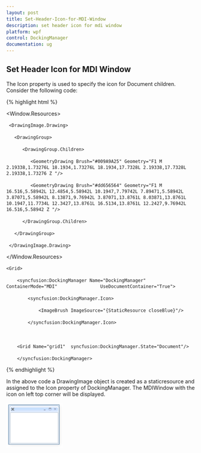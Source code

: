 ```yaml
---
layout: post
title: Set-Header-Icon-for-MDI-Window
description: set header icon for mdi window
platform: wpf
control: DockingManager
documentation: ug
---
```


## Set Header Icon for MDI Window

The Icon property is used to specify the icon for Document children. Consider the following code:



{% highlight html %}

<Window.Resources>

  <DrawingImage x:Key="closeBlue">

     <DrawingImage.Drawing>

       <DrawingGroup>

          <DrawingGroup.Children>

             <GeometryDrawing Brush="#009A9A25" Geometry="F1 M 2.19338,1.73276L 18.1934,1.73276L 18.1934,17.7328L 2.19338,17.7328L 2.19338,1.73276 Z "/>

             <GeometryDrawing Brush="#dd656564" Geometry="F1 M 16.516,5.58942L 12.4854,5.58942L 10.1947,7.79742L 7.89471,5.58942L 3.87071,5.58942L 8.13871,9.76942L 3.87071,13.8761L 8.03871,13.8761L 10.1947,11.7734L 12.3427,13.8761L 16.5134,13.8761L 12.2427,9.76942L 16.516,5.58942 Z "/>

          </DrawingGroup.Children>

       </DrawingGroup>

     </DrawingImage.Drawing>

  </DrawingImage>

</Window.Resources>



    <Grid>

        <syncfusion:DockingManager Name="DockingManager" ContainerMode="MDI"                UseDocumentContainer="True">

            <syncfusion:DockingManager.Icon>

                <ImageBrush ImageSource="{StaticResource closeBlue}"/>

            </syncfusion:DockingManager.Icon>



        <Grid Name="grid1"  syncfusion:DockingManager.State="Document"/>

        </syncfusion:DockingManager>

   </Grid>

{% endhighlight  %}

In the above code a DrawingImage object is created as a staticresource and assigned to the Icon property of DockingManager. The MDIWindow with the icon on left top corner will be displayed. 



![C:/Users/Hemanth/Desktop/Documentation/Images/Icon.png](Set-Header-Icon-for-MDI-Window_images/Set-Header-Icon-for-MDI-Window_img1.png)



